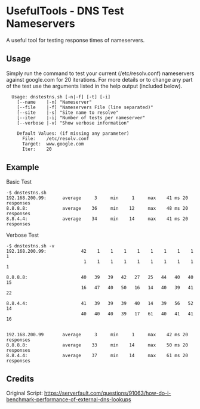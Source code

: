 UsefulTools - DNS Test Nameservers
===================
A useful tool for testing response times of nameservers. 


Usage
-------------
Simply run the command to test your current (/etc/resolv.conf) nameservers against google.com for 20 iterations. For more details or to change any part of the test use the arguments listed in the help output (included below).

```
  Usage: dnstestns.sh [-n|-f] [-t] [-i]
	[--name    |-n]	"Nameserver"
	[--file    |-f]	"Nameservers File (line separated)"
	[--site    |-s]	"Site name to resolve"
	[--iter    |-i]	"Number of tests per nameserver"
	[--verbose |-v]	"Show verbose information"

	Default Values: (if missing any parameter)
	  File:	   /etc/resolv.conf
	  Target:  www.google.com
	  Iter:	   20
```

Example
-------------
Basic Test
```
-$ dnstestns.sh
192.168.200.99:      average     3     min     1     max    41 ms 20 responses
8.8.8.8:             average    36     min    12     max    48 ms 20 responses
8.8.4.4:             average    34     min    14     max    41 ms 20 responses

```

Verbose Test
```
-$ dnstestns.sh -v
192.168.200.99:             42    1    1    1    1    1    1    1    1    1
                             1    1    1    1    1    1    1    1    1    1

8.8.8.8:                    40   39   39   42   27   25   44   40   40   15
                            16   47   40   50   16   14   40   39   41   22

8.8.4.4:                    41   39   39   39   40   14   39   56   52   14
                            40   40   40   39   17   61   40   41   41   16


192.168.200.99       average     3     min     1     max    42 ms 20 responses
8.8.8.8:             average    33     min    14     max    50 ms 20 responses
8.8.4.4:             average    37     min    14     max    61 ms 20 responses
```

Credits
------------
Original Script: https://serverfault.com/questions/91063/how-do-i-benchmark-performance-of-external-dns-lookups
